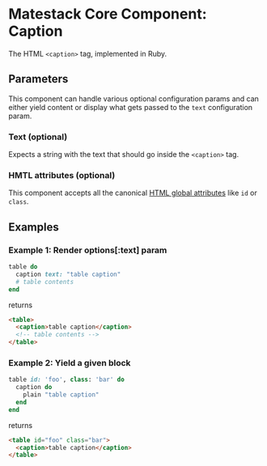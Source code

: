 # Matestack Core Component: Caption

The HTML `<caption>` tag, implemented in Ruby.

## Parameters
This component can handle various optional configuration params and can either yield content or display what gets passed to the `text` configuration param.

### Text (optional)
Expects a string with the text that should go inside the `<caption>` tag.

### HMTL attributes (optional)
This component accepts all the canonical [HTML global attributes](https://www.w3schools.com/tags/ref_standardattributes.asp) like `id` or `class`.

## Examples

### Example 1: Render options[:text] param

```ruby
table do
  caption text: "table caption"
  # table contents
end
```

returns

```html
<table>
  <caption>table caption</caption>
  <!-- table contents -->
</table>
```

### Example 2: Yield a given block

```ruby
table id: 'foo', class: 'bar' do
  caption do
    plain "table caption"
  end
end
```

returns

```html
<table id="foo" class="bar">
  <caption>table caption</caption>
</table>
```
